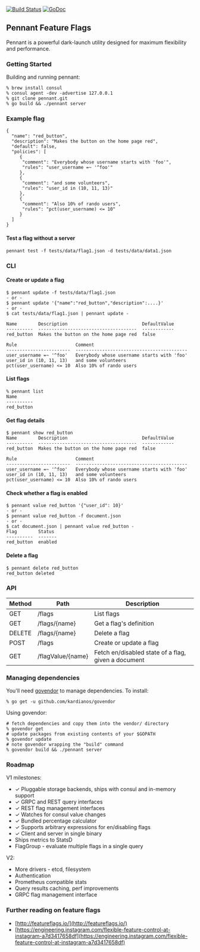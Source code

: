 [![Build Status](https://travis-ci.org/jgadling/pennant.svg?branch=master)](https://travis-ci.org/jgadling/pennant)
[![GoDoc](https://godoc.org/github.com/jgadling/pennant?status.svg)](https://godoc.org/github.com/jgadling/pennant)

## Pennant Feature Flags

Pennant is a powerful dark-launch utility designed for maximum flexibility and
performance.

### Getting Started

Building and running pennant:

```
% brew install consul
% consul agent -dev -advertise 127.0.0.1
% git clone pennant.git
% go build && ./pennant server
```

### Example flag

```
{
  "name": "red_button",
  "description": "Makes the button on the home page red",
  "default": false,
  "policies": [
     {
      "comment": "Everybody whose username starts with 'foo'",
      "rules": "user_username =~ '^foo'"
     },
     {
      "comment": "and some volunteers",
      "rules": "user_id in (10, 11, 13)"
     },
     {
      "comment": "Also 10% of rando users",
      "rules": "pct(user_username) <= 10"
     }
  ]
}

```

#### Test a flag without a server

```
pennant test -f tests/data/flag1.json -d tests/data/data1.json
```

### CLI


#### Create or update a flag

```
$ pennant update -f tests/data/flag1.json
- or -
$ pennant update '{"name":"red_button","description":....}'
- or -
$ cat tests/data/flag1.json | pennant update -

Name        Description                            DefaultValue
----------  -------------------------------------  ------------
red_button  Makes the button on the home page red  false

Rule                      Comment
------------------------  ------------------------------------------
user_username =~ '^foo'   Everybody whose username starts with 'foo'
user_id in (10, 11, 13)   and some volunteers
pct(user_username) <= 10  Also 10% of rando users
```

#### List flags

```
% pennant list
Name
----------
red_button
```

#### Get flag details

```
$ pennant show red_button
Name        Description                            DefaultValue
----------  -------------------------------------  ------------
red_button  Makes the button on the home page red  false

Rule                      Comment
------------------------  ------------------------------------------
user_username =~ '^foo'   Everybody whose username starts with 'foo'
user_id in (10, 11, 13)   and some volunteers
pct(user_username) <= 10  Also 10% of rando users
```

#### Check whether a flag is enabled

```
$ pennant value red_button '{"user_id": 10}'
- or -
$ pennant value red_button -f document.json
- or -
$ cat document.json | pennant value red_button -
Flag        Status
----------  -------
red_button  enabled
```

#### Delete a flag

```
$ pennant delete red_button
red_button deleted
```

### API

| Method | Path | Description |
| --- | --- | --- |
| GET | /flags | List flags |
| GET | /flags/{name} | Get a flag's definition |
| DELETE | /flags/{name} | Delete a flag |
| POST | /flags | Create or update a flag |
| GET | /flagValue/{name} | Fetch en/disabled state of a flag, given a document |


### Managing dependencies

You'll need [govendor](https://github.com/kardianos/govendor) to manage dependencies. To install:

```
% go get -u github.com/kardianos/govendor
```
Using govendor:

```
# fetch dependencies and copy them into the vendor/ directory
% govendor get
# update packages from existing contents of your $GOPATH
% govendor update
# note govendor wrapping the "build" command
% govendor build && ./pennant server
```


### Roadmap
V1 milestones:

 - ✓ Pluggable storage backends, ships with consul and in-memory support
 - ✓ GRPC and REST query interfaces
 - ✓ REST flag management interfaces
 - ✓ Watches for consul value changes
 - ✓ Bundled percentage calculator
 - ✓ Supports arbitrary expressions for en/disabling flags
 - ✓ Client and server in single binary
 - Ships metrics to StatsD
 - FlagGroup - evaluate multiple flags in a single query

V2:

 - More drivers - etcd, filesystem
 - Authentication
 - Prometheus compatible stats
 - Query results caching, perf improvements
 - GRPC flag management interface

### Further reading on feature flags

- [http://featureflags.io/](http://featureflags.io/)
- [https://engineering.instagram.com/flexible-feature-control-at-instagram-a7d3417658df](https://engineering.instagram.com/flexible-feature-control-at-instagram-a7d3417658df)
